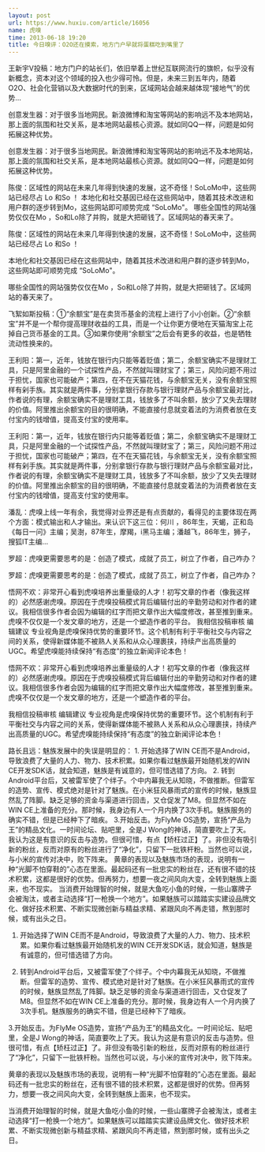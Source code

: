```yaml
---
layout: post
url: https://www.huxiu.com/article/16056
name: 虎嗅
time: 2013-06-18 19:20
title: 今日嗅评：O2O还在摸索，地方门户早就将蛋糕吃到嘴里了
---
```

王新宇V投稿：地方门户的站长们，依旧举着上世纪互联网流行的旗帜，似乎没有新概念，资本对这个领域的投入也少得可怜。但是，未来三到五年内，随着O2O、社会化营销以及大数据时代的到来，区域网站会越来越体现“接地气”的优势…

创意发生器：对于很多当地网民。新浪微博和淘宝等网站的影响远不及本地网站，那上面的氛围和社交关系，是本地网站最核心资源。就如同QQ一样，问题是如何拓展这种优势。

创意发生器：对于很多当地网民。新浪微博和淘宝等网站的影响远不及本地网站，那上面的氛围和社交关系，是本地网站最核心资源。就如同QQ一样，问题是如何拓展这种优势。

陈俊：区域性的网站在未来几年得到快速的发展，这不奇怪！SoLoMo中，这些网站已经尽占 Lo 和So ！ 本地化和社交基因已经在这些网站中，随着其技术改进和用户群的逐步转到Mo，这些网站即可顺势完成 “SoLoMo"。 哪些全国性的网站强势仅仅在Mo ，So和Lo除了并购，就是大把砸钱了。区域网站的春天来了。

陈俊：区域性的网站在未来几年得到快速的发展，这不奇怪！SoLoMo中，这些网站已经尽占 Lo 和So ！

本地化和社交基因已经在这些网站中，随着其技术改进和用户群的逐步转到Mo，这些网站即可顺势完成 “SoLoMo"。

哪些全国性的网站强势仅仅在Mo ，So和Lo除了并购，就是大把砸钱了。区域网站的春天来了。

飞絮如斯投稿：①“余额宝”是在卖货币基金的流程上进行了小小创新。②“余额宝”并不是一个帮你提高理财收益的工具，而是一个让你更方便地在天猫淘宝上花掉自己货币基金的工具。③如果你使用“余额宝”之后会有更多的收益，也是牺牲流动性换来的。

王利阳：第一，近年，钱放在银行内只能等着贬值；第二，余额宝确实不是理财工具，只是阿里金融的一个试探性产品，不然就叫理财宝了；第三，风险问题不用过于担忧，国家也可能破产；第四，在不在天猫花钱，与余额宝无关，没有余额宝照样有剁手族。其实就是两件事，分别拿银行存款与银行理财产品与余额宝最对比，作者说的有理，余额宝确实不是理财工具，钱放多了不叫余额，放少了又失去理财的价值。阿里推出余额宝的目的很明确，不能直接付息就变着法的为消费者放在支付宝内的钱增值，提高支付宝的使用率。

王利阳：第一，近年，钱放在银行内只能等着贬值；第二，余额宝确实不是理财工具，只是阿里金融的一个试探性产品，不然就叫理财宝了；第三，风险问题不用过于担忧，国家也可能破产；第四，在不在天猫花钱，与余额宝无关，没有余额宝照样有剁手族。其实就是两件事，分别拿银行存款与银行理财产品与余额宝最对比，作者说的有理，余额宝确实不是理财工具，钱放多了不叫余额，放少了又失去理财的价值。阿里推出余额宝的目的很明确，不能直接付息就变着法的为消费者放在支付宝内的钱增值，提高支付宝的使用率。

潘乱：虎嗅上线一年有余，我觉得对业界还是有点贡献的，看得见的主要体现在两个方面：模式输出和人才输出。来认识下这三位：何川 ，86年生，天蝎，正和岛《每日一问》主编；吴澍，87年生，摩羯，i黑马主编；潘越飞，86年生，狮子，搜狐IT主编…

罗超：虎嗅更需要思考的是：创造了模式，成就了员工，树立了作者，自己咋办？

罗超：虎嗅更需要思考的是：创造了模式，成就了员工，树立了作者，自己咋办？

悟网不欢：非常开心看到虎嗅培养出重量级的人才！初写文章的作者（像我这样的）必然感谢虎嗅。原因在于虎嗅投稿模式背后编辑付出的辛勤劳动和对作者的建议。我相信很多作者会因为编辑的红字而把文章作出大幅度修改，甚至推到重来。虎嗅不仅仅是一个发文章的地方，还是一个塑造作者的平台。 我相信投稿审核 编辑建议 专业视角是虎嗅保持优势的重要环节。这个机制有利于平衡社交与内容之间的关系，使得新媒体能不被熟人关系和从众心理裹挟，持续产出高质量的UGC。希望虎嗅能持续保持“有态度”的独立新闻评论本色！

悟网不欢：非常开心看到虎嗅培养出重量级的人才！初写文章的作者（像我这样的）必然感谢虎嗅。原因在于虎嗅投稿模式背后编辑付出的辛勤劳动和对作者的建议。我相信很多作者会因为编辑的红字而把文章作出大幅度修改，甚至推到重来。虎嗅不仅仅是一个发文章的地方，还是一个塑造作者的平台。

我相信投稿审核 编辑建议 专业视角是虎嗅保持优势的重要环节。这个机制有利于平衡社交与内容之间的关系，使得新媒体能不被熟人关系和从众心理裹挟，持续产出高质量的UGC。希望虎嗅能持续保持“有态度”的独立新闻评论本色！

路长且远：魅族发展中的失误是明显的： 1. 开始选择了WIN CE而不是Android，导致浪费了大量的人力、物力、技术积累。如果你看过魅族最开始随机发的WIN CE开发SDK话，就会知道，魅族是有诚意的，但可惜选错了方向。 2. 转到Android平台后，又被雷军使了个绊子。个中内幕我无从知晓，不做推断。但雷军的造势、宣传、模式绝对是针对了魅族。在小米狂风暴雨式的宣传的时候，魅族显然乱了阵脚。缺乏足够的资金与渠道进行回击，又仓促发了M8。但显然不如在WIN CE上准备的充分。那时候，我身边有人一个月内换了3次手机。魅族服务的确实不错，但是已经种下了暗疾。 3.开始反击。为FlyMe OS造势，宣扬“产品为王”的精品文化。一时间论坛、贴吧里，全是J Wong的神话，简直要吹上了天。我认为这是有意识的反击与造势。但很可惜，有点【矫枉过正】了。非但没有吸引新的粉丝，反而对原有的粉丝进行了“净化”，只留下一批铁杆粉。当然也可以说，与小米的宣传对决中，败下阵来。 黄章的表现以及魅族市场的表现，说明有一种“光脚不怕穿鞋的”心态在里面。最起码还有一批忠实的粉丝在，还有很不错的技术积累，这都是很好的优势。但再努力，想要一夜之间风向大变，全转到魅族上面来，也不现实。 当消费开始理智的时候，就是大鱼吃小鱼的时候，一些山寨牌子会被淘汰，或者主动选择“打一枪换一个地方”。如果魅族可以踏踏实实建设品牌文化、做好技术积累、不断实现微创新与精益求精、紧跟风向不再走错，熬到那时候，或有出头之日。

1. 开始选择了WIN CE而不是Android，导致浪费了大量的人力、物力、技术积累。如果你看过魅族最开始随机发的WIN CE开发SDK话，就会知道，魅族是有诚意的，但可惜选错了方向。

2. 转到Android平台后，又被雷军使了个绊子。个中内幕我无从知晓，不做推断。但雷军的造势、宣传、模式绝对是针对了魅族。在小米狂风暴雨式的宣传的时候，魅族显然乱了阵脚。缺乏足够的资金与渠道进行回击，又仓促发了M8。但显然不如在WIN CE上准备的充分。那时候，我身边有人一个月内换了3次手机。魅族服务的确实不错，但是已经种下了暗疾。

3.开始反击。为FlyMe OS造势，宣扬“产品为王”的精品文化。一时间论坛、贴吧里，全是J Wong的神话，简直要吹上了天。我认为这是有意识的反击与造势。但很可惜，有点【矫枉过正】了。非但没有吸引新的粉丝，反而对原有的粉丝进行了“净化”，只留下一批铁杆粉。当然也可以说，与小米的宣传对决中，败下阵来。

黄章的表现以及魅族市场的表现，说明有一种“光脚不怕穿鞋的”心态在里面。最起码还有一批忠实的粉丝在，还有很不错的技术积累，这都是很好的优势。但再努力，想要一夜之间风向大变，全转到魅族上面来，也不现实。

当消费开始理智的时候，就是大鱼吃小鱼的时候，一些山寨牌子会被淘汰，或者主动选择“打一枪换一个地方”。如果魅族可以踏踏实实建设品牌文化、做好技术积累、不断实现微创新与精益求精、紧跟风向不再走错，熬到那时候，或有出头之日。

